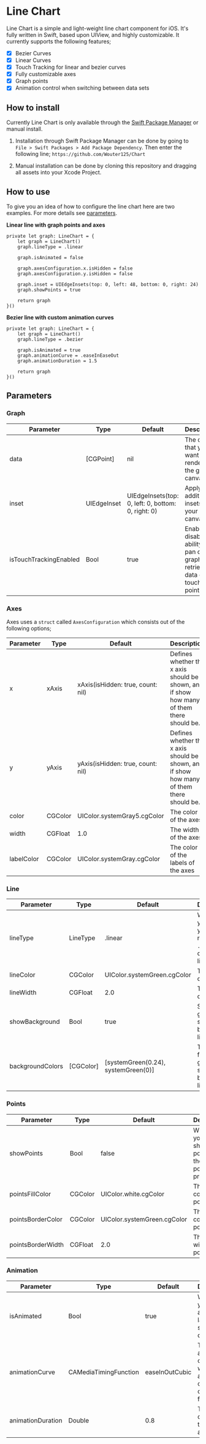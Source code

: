 # Line Chart

Line Chart is a simple and light-weight line chart component for iOS. It's fully written in Swift, based upon UIView, and highly customizable. It currently supports the following features;

- [x] Bezier Curves
- [x] Linear Curves
- [x] Touch Tracking for linear and bezier curves
- [x] Fully customizable axes
- [x] Graph points
- [x] Animation control when switching between data sets

## How to install

Currently Line Chart is only available through the [Swift Package Manager](https://swift.org/package-manager/) or manual install. 

1. Installation through Swift Package Manager can be done by going to `File > Swift Packages > Add Package Dependency`. Then enter the following line;
```https://github.com/Wouter125/Chart```

2. Manual installation can be done by cloning this repository and dragging all assets into your Xcode Project.

## How to use

To give you an idea of how to configure the line chart here are two examples. For more details see [parameters](#parameters).

**Linear line with graph points and axes**
```
private let graph: LineChart = {
    let graph = LineChart()
    graph.lineType = .linear
    
    graph.isAnimated = false

    graph.axesConfiguration.x.isHidden = false
    graph.axesConfiguration.y.isHidden = false

    graph.inset = UIEdgeInsets(top: 0, left: 48, bottom: 0, right: 24)
    graph.showPoints = true

    return graph
}()
```

**Bezier line with custom animation curves**
```
private let graph: LineChart = {
    let graph = LineChart()
    graph.lineType = .bezier
    
    graph.isAnimated = true
    graph.animationCurve = .easeInEaseOut
    graph.animationDuration = 1.5
    
    return graph
}()
```

## Parameters

### Graph

| Parameter              | Type        | Default                                            | Description                                                                                 |
|------------------------|-------------|----------------------------------------------------|---------------------------------------------------------------------------------------------|
| data                   | [CGPoint]   | nil                                                | The data that you want to render on the graph canvas                                        |
| inset                  | UIEdgeInset | UIEdgeInsets(top: 0, left: 0, bottom: 0, right: 0) | Apply additional insets on your graph canvas                                                |
| isTouchTrackingEnabled | Bool        | true                                               | Enable or disable the ability to pan on the graph to retrieve the data on the touched point |


### Axes
Axes uses a `struct` called `AxesConfiguration` which consists out of the following options;

| Parameter  | Type    | Default                           | Description                                                                               |
|------------|---------|-----------------------------------|-------------------------------------------------------------------------------------------|
| x          | xAxis   | xAxis(isHidden: true, count: nil) | Defines whether the x axis should be shown, and if show how many of them there should be. |
| y          | yAxis   | yAxis(isHidden: true, count: nil) | Defines whether the x axis should be shown, and if show how many of them there should be. |
| color      | CGColor | UIColor.systemGray5.cgColor       | The color of the axes                                                                     |
| width      | CGFloat | 1.0                               | The width of the axes                                                                     |
| labelColor | CGColor | UIColor.systemGray.cgColor        | The color of the labels of the axes                                                       |


### Line

| Parameter        | Type      | Default                             | Description                                                                |
|------------------|-----------|-------------------------------------|----------------------------------------------------------------------------|
| lineType         | LineType  | .linear                             | Whether you want your data to render as a `.linear` line or `.bezier` line |
| lineColor        | CGColor   | UIColor.systemGreen.cgColor         | The color of the line                                                      |
| lineWidth        | CGFloat   | 2.0                                 | The width of the line                                                      |
| showBackground   | Bool      | true                                | Show a gradient or solid color below the line                              |
| backgroundColors | [CGColor] | [systemGreen(0.24), systemGreen(0)] | The colors for the gradient or solid color below the line                  |

### Points

| Parameter         | Type    | Default                     | Description                                                     |
|-------------------|---------|-----------------------------|-----------------------------------------------------------------|
| showPoints        | Bool    | false                       | Whether you want to show points at the data points you provided |
| pointsFillColor   | CGColor | UIColor.white.cgColor       | The fill color of the point                                     |
| pointsBorderColor | CGColor | UIColor.systemGreen.cgColor | The border color of the point                                   |
| pointsBorderWidth | CGFloat | 2.0                         | The border width of the point                                   |

### Animation

| Parameter         | Type                  | Default        | Description                                                                |
|-------------------|-----------------------|----------------|----------------------------------------------------------------------------|
| isAnimated        | Bool                  | true           | Whether you want to animate the layer when switching data sets             |
| animationCurve    | CAMediaTimingFunction | easeInOutCubic | The animation curve you want to apply. A full overview can be found here;  |
| animationDuration | Double                | 0.8            | The duration of the animation                                              |
